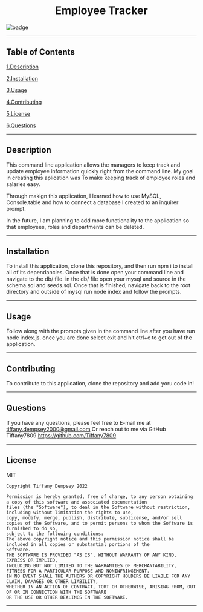  <h1 align="center">Employee Tracker</h1>
  
  ![badge](https://img.shields.io/badge/license-MIT-brightgreen)
  ***

  ## Table of Contents

  <a href="#description">1.Description </a>

  <a href="#install">2.Installation </a>

  <a href="#use">3.Usage </a>

  <a href="#contribute">4.Contributing </a>

  <a href="#license">5.License </a> 

  <a href="#questions">6.Questions </a>
  ***


  <h2 id="describe">Description</h2>

  This command line application allows the managers to keep track and update employee information quickly right from the command line.
  My goal in creating this aplication was To make keeping track of employee roles and salaries easy.

  Through makign this application, I learned how to use MySQL, Console.table and how to connect a database I created to an inquirer prompt.

  In the future, I am planning to add more functionality to the application so that employees, roles and departments can be deleted.


  
  ***

  <h2 id="install">Installation</h2>

  To install this application, clone this repository, and then run npm i to install all of its dependancies. Once that is done open your command line and navigate to the db/ file. in the db/ file open your mysql and source in the schema.sql and seeds.sql. Once that is finished, navigate back to the root directory and outside of mysql run node index and follow the prompts.
  ***

  <h2 id="use">Usage</h2>

  Follow along with the prompts given in the command line after you have run node index.js. once you are done select exit and hit  ctrl+c to get out of the application.
  ***
      
  <h2 id="contribute">Contributing</h2>

  To contribute to this application, clone the repository and add yoru code in!

  
  ***


  <h2 id="questions">Questions</h2>

  If you have any questions, please feel free to E-mail me at tiffany.dempsey2000@gmail.com
  Or reach out to me via GitHub
  Tiffany7809
  https://github.com/Tiffany7809

  ***


  <h2 id="license">License</h2>
  MIT
  
    Copyright Tiffany Dempsey 2022

    Permission is hereby granted, free of charge, to any person obtaining a copy of this software and associated documentation 
    files (the "Software"), to deal in the Software without restriction, including without limitation the rights to use, 
    copy, modify, merge, publish, distribute, sublicense, and/or sell copies of the Software, and to permit persons to whom the Software is furnished to do so, 
    subject to the following conditions:
    The above copyright notice and this permission notice shall be included in all copies or substantial portions of the 
    Software.
    THE SOFTWARE IS PROVIDED "AS IS", WITHOUT WARRANTY OF ANY KIND, EXPRESS OR IMPLIED, 
    INCLUDING BUT NOT LIMITED TO THE WARRANTIES OF MERCHANTABILITY, FITNESS FOR A PARTICULAR PURPOSE AND NONINFRINGEMENT. 
    IN NO EVENT SHALL THE AUTHORS OR COPYRIGHT HOLDERS BE LIABLE FOR ANY CLAIM, DAMAGES OR OTHER LIABILITY, 
    WHETHER IN AN ACTION OF CONTRACT, TORT OR OTHERWISE, ARISING FROM, OUT OF OR IN CONNECTION WITH THE SOFTWARE 
    OR THE USE OR OTHER DEALINGS IN THE SOFTWARE.
    


  ***
  